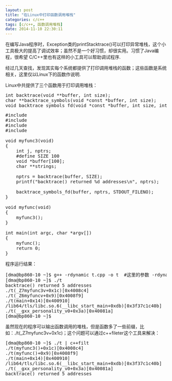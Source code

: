 ```yaml
---
layout: post
title: "在Linux中打印函数调用堆栈"
categories: c/c++
tags: [c/c++, 函数调用堆栈]
date: 2014-11-10 22:30:11
---
```


在编写Java程序时，Exception类的printStacktrace()可以打印异常堆栈，这个小工具极大的提高了调试效率；虽然不是一个好习惯，却很实用。习惯了Java编程，很希望 C/C++里也有这样的小工具可以帮助调试程序.

经过几天查找，发现其实每个系统都提供了打印调用堆栈的函数；这些函数是系统相关，这里仅以Linux下的函数作说明.

Linux中共提供了三个函数用于打印调用堆栈：

<pre>
int backtrace(void **buffer, int size);
char **backtrace_symbols(void *const *buffer, int size);
void backtrace_symbols_fd(void *const *buffer, int size, int fd);
</pre>

<pre>
#include <execinfo.h>
#include <stdio.h>
#include <stdlib.h>
#include <unistd.h>
  
void myfunc3(void)
{
    int j, nptrs;
    #define SIZE 100
    void *buffer[100];
    char **strings;
  
    nptrs = backtrace(buffer, SIZE);
    printf("backtrace() returned %d addresses\n", nptrs);
  
    backtrace_symbols_fd(buffer, nptrs, STDOUT_FILENO);
}
  
void myfunc(void)
{
    myfunc3();
}
  
int main(int argc, char *argv[])
{
    myfunc();
    return 0;
}
</pre>

程序运行结果：

<pre>
[dma@bp860-10 ~]$ g++ -rdynamic t.cpp -o t  #这里的参数 -rdynamic 是必须
[dma@bp860-10 ~]$ ./t
backtrace() returned 5 addresses
./t(_Z7myfunc3v+0x1c)[0x4008c4]
./t(_Z6myfuncv+0x9)[0x4008f9]
./t(main+0x14)[0x400910]
/lib64/tls/libc.so.6(__libc_start_main+0xdb)[0x3f37c1c40b]
./t(__gxx_personality_v0+0x3a)[0x40081a]
[dma@bp860-10 ~]$
</pre>
 
虽然现在的程序可以输出函数调用的堆栈，但是函数多了一些前缀，比如：./t(_Z7myfunc3v+0x1c)；这个问题可以通过c++fileter这个工具来解决：

<pre>
[dma@bp860-10 ~]$ ./t | c++filt
./t(myfunc3()+0x1c)[0x4008c4]
./t(myfunc()+0x9)[0x4008f9]
./t(main+0x14)[0x400910]
/lib64/tls/libc.so.6(__libc_start_main+0xdb)[0x3f37c1c40b]
./t(__gxx_personality_v0+0x3a)[0x40081a]
backtrace() returned 5 addresses
</pre>
